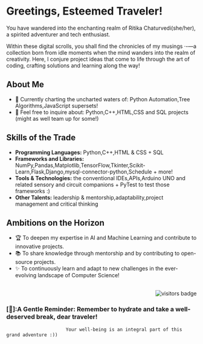 # Greetings, Esteemed Traveler!                    

You have wandered into the enchanting realm of Ritika Chaturvedi(she/her), a spirited adventurer and tech enthusiast.


Within these digital scrolls, you shall find the chronicles of my musings ·-—a collection born from idle moments when the mind wanders into the realm of creativity. 
Here, I conjure project ideas that come to life through the art of coding, crafting solutions and learning along the way!

## About Me

- 🌱 Currently charting the uncharted waters of: Python Automation,Tree Algorithms,JavaScript supersets!
- 💬 Feel free to inquire about: Python,C++,HTML,CSS and SQL projects (might as well team up for some!)

## Skills of the Trade

- **Programming Languages:** Python,C++,HTML & CSS + SQL
- **Frameworks and Libraries:** NumPy,Pandas,Matplotlib,TensorFlow,Tkinter,Scikit-Learn,Flask,Django,mysql-connector-python,Schedule + more!
- **Tools & Technologies:** the conventional IDEs,APIs,Arduino UNO and related sensory and circuit companions + PyTest to test those frameworks :) 
- **Other Talents:** leadership & mentorship,adaptability,project management and critical thinking

## Ambitions on the Horizon
- 🏆 To deepen my expertise in AI and Machine Learning and contribute to innovative projects.
- 📚 To share knowledge through mentorship and by contributing to open-source projects.
- ✨ To continuously learn and adapt to new challenges in the ever-evolving landscape of Computer Science!

<br/>

<img align="right" src="https://komarev.com/ghpvc/?username=ritikaslaptop&label=visitors&color=1e90ff&style=for-the-badge" alt="visitors badge"/>

<br/>


### [🥤]:A Gentle Reminder: Remember to hydrate and take a well-deserved break, dear traveler! 
                          Your well-being is an integral part of this grand adventure :))
